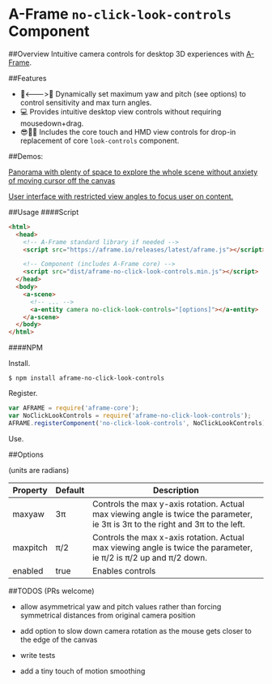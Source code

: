 # A-Frame `no-click-look-controls` Component

##Overview
Intuitive camera controls for desktop 3D experiences with [A-Frame](aframe.io).

##Features
* :no_entry_sign:<--->:no_entry_sign: Dynamically set maximum yaw and pitch (see options) to control sensitivity and max turn angles.
* :computer: Provides intuitive desktop view controls without requiring mousedown+drag.
* :sunglasses::iphone::100: Includes the core touch and HMD view controls for drop-in replacement of core `look-controls` component.

##Demos:

[Panorama with plenty of space to explore the whole scene without anxiety of moving cursor off the canvas](https://alexrkass.github.io/no-click-example/)

[User interface with restricted view angles to focus user on content.](https://alexrkass.github.io/aframe-thetarestricted-example)

##Usage
####Script
```html
<html>
  <head>
    <!-- A-Frame standard library if needed -->
    <script src="https://aframe.io/releases/latest/aframe.js"></script>

    <!-- Component (includes A-Frame core) -->
    <script src="dist/aframe-no-click-look-controls.min.js"></script>
  </head>
  <body>
    <a-scene>
      <!-- ... -->
      <a-entity camera no-click-look-controls="[options]"></a-entity>
    </a-scene>
  </body>
</html>
```
####NPM

Install.

```
$ npm install aframe-no-click-look-controls
```

Register.

```javascript
var AFRAME = require('aframe-core');
var NoClickLookControls = require('aframe-no-click-look-controls');
AFRAME.registerComponent('no-click-look-controls', NoClickLookControls);
```

Use.

##Options

(units are radians)

Property      | Default | Description
--------------|---------|-------------
maxyaw        | 3π      | Controls the max y-axis rotation. Actual max viewing angle is twice the parameter, ie 3π is 3π to the right and 3π to the left.
maxpitch      | π/2     | Controls the max x-axis rotation. Actual max viewing angle is twice the parameter, ie π/2 is π/2 up and π/2 down.
enabled       | true    | Enables controls

##TODOS (PRs welcome)

* allow asymmetrical yaw and pitch values rather than forcing symmetrical distances from original camera position

* add option to slow down camera rotation as the mouse gets closer to the edge of the canvas

* write tests

* add a tiny touch of motion smoothing
